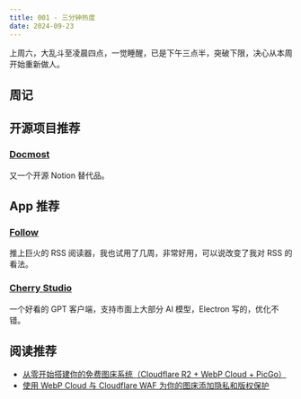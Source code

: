 ```yaml
---
title: 001 - 三分钟热度
date: 2024-09-23
---
```


上周六，大乱斗至凌晨四点，一觉睡醒，已是下午三点半，突破下限，决心从本周开始重新做人。

## 周记

## 开源项目推荐

### [Docmost](https://github.com/docmost/docmost)

又一个开源 Notion 替代品。

## App 推荐

### [Follow](https://follow.is)

推上巨火的 RSS 阅读器，我也试用了几周，非常好用，可以说改变了我对 RSS 的看法。

### [Cherry Studio](https://github.com/kangfenmao/cherry-studio)

一个好看的 GPT 客户端，支持市面上大部分 AI 模型，Electron 写的，优化不错。

## 阅读推荐

- [从零开始搭建你的免费图床系统（Cloudflare R2 + WebP Cloud + PicGo）](https://www.pseudoyu.com/zh/2024/06/30/free_image_hosting_system_using_r2_webp_cloud_and_picgo/)
- [使用 WebP Cloud 与 Cloudflare WAF 为你的图床添加隐私和版权保护](https://www.pseudoyu.com/zh/2024/07/02/protect_your_image_using_webp_and_cloudflare_waf/)
